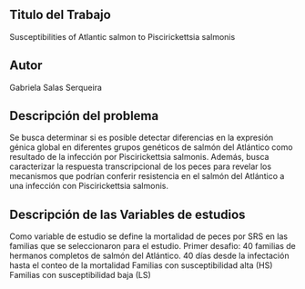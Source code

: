 ## Titulo del Trabajo
Susceptibilities of Atlantic salmon to Piscirickettsia salmonis

## Autor
Gabriela Salas Serqueira

## Descripción del problema
Se busca determinar si es posible detectar diferencias en la expresión génica global en diferentes grupos genéticos de salmón del Atlántico como resultado de la infección por Piscirickettsia salmonis. Además, busca caracterizar la respuesta transcripcional de los peces para revelar los mecanismos que podrían conferir resistencia en el salmón del Atlántico a una infección con Piscirickettsia salmonis.


## Descripción de las Variables de estudios
Como variable de estudio se define la mortalidad de peces por SRS en las familias que se seleccionaron para el estudio.
Primer desafio:
40 familias de hermanos completos de salmón del Atlántico.
40 días desde la infectación hasta el conteo de la mortalidad
Familias con susceptibilidad alta (HS)
Familias con susceptibilidad baja (LS)


